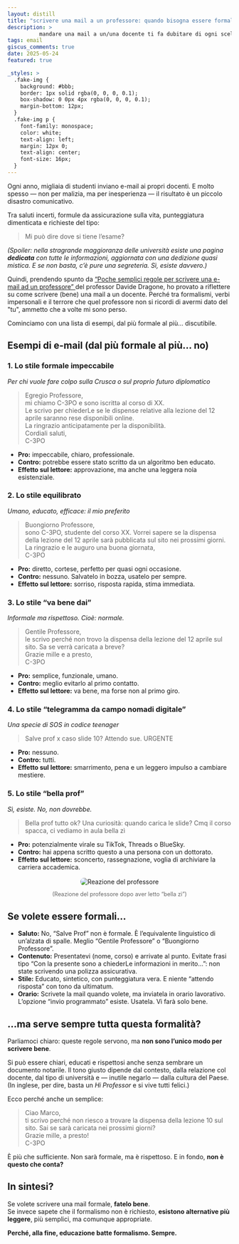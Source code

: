 ```yaml
---
layout: distill
title: "scrivere una mail a un professore: quando bisogna essere formali?"
description: >
          mandare una mail a un/una docente ti fa dubitare di ogni scelta di vita, grammaticale e universitaria? Qui troverai esempi veri (e tragici), consigli pratici, e un principio guida: l’educazione batte sempre il formalismo.
tags: email
giscus_comments: true
date: 2025-05-24
featured: true

_styles: >
  .fake-img {
    background: #bbb;
    border: 1px solid rgba(0, 0, 0, 0.1);
    box-shadow: 0 0px 4px rgba(0, 0, 0, 0.1);
    margin-bottom: 12px;
  }
  .fake-img p {
    font-family: monospace;
    color: white;
    text-align: left;
    margin: 12px 0;
    text-align: center;
    font-size: 16px;
  }
---
```


<p>
  Ogni anno, migliaia di studenti inviano e-mail ai propri docenti. E molto spesso — non per malizia, ma per inesperienza — il risultato è un piccolo disastro comunicativo.
</p>

<p>
  Tra saluti incerti, formule da assicurazione sulla vita, punteggiatura dimenticata e richieste del tipo:
</p>

> Mi può dire dove si tiene l’esame?

<p>
  <em>
    (Spoiler: nella stragrande maggioranza delle università esiste una pagina <strong>dedicata</strong> con tutte le informazioni, aggiornata con una dedizione quasi mistica. E se non basta, c’è pure una segreteria. Sì, esiste davvero.)
  </em>
</p>

<p>
  Quindi, prendendo spunto da 
    <a href="https://sites.google.com/site/davidedragone/scrivere-una-mail" target="_blank" rel="noopener noreferrer">
      “Poche semplici regole per scrivere una e-mail ad un professore”
    </a> 
  del professor Davide Dragone, ho provato a riflettere su come scrivere (bene) una mail a un docente. Perché tra formalismi, verbi impersonali e il terrore che quel professore non si ricordi di avermi dato del "tu", ammetto che a volte mi sono perso.
</p>

<p>Cominciamo con una lista di esempi, dal più formale al più… discutibile.</p>

## Esempi di e-mail (dal più formale al più… no)

<section>
<h3>1. Lo stile formale impeccabile</h3>
<p><em>Per chi vuole fare colpo sulla Crusca o sul proprio futuro diplomatico</em></p>
<blockquote>
Egregio Professore,<br>
mi chiamo C-3PO e sono iscrittə al corso di XX.<br>
Le scrivo per chiederLe se le dispense relative alla lezione del 12 aprile saranno rese disponibili online.<br>
La ringrazio anticipatamente per la disponibilità.<br>
Cordiali saluti,<br>
C-3PO
</blockquote>

<ul>
  <li><strong>Pro:</strong> impeccabile, chiaro, professionale.</li>
  <li><strong>Contro:</strong> potrebbe essere stato scritto da un algoritmo ben educato.</li>
  <li><strong>Effetto sul lettore:</strong> approvazione, ma anche una leggera noia esistenziale.</li>
</ul>
</section>

<section>
<h3>2. Lo stile equilibrato</h3>
<p><em>Umano, educato, efficace: il mio preferito</em></p>
<blockquote>
Buongiorno Professore,<br>
sono C-3PO, studente del corso XX. Vorrei sapere se la dispensa della lezione del 12 aprile sarà pubblicata sul sito nei prossimi giorni.<br>
La ringrazio e le auguro una buona giornata,<br>
C-3PO
</blockquote>

<ul>
  <li><strong>Pro:</strong> diretto, cortese, perfetto per quasi ogni occasione.</li>
  <li><strong>Contro:</strong> nessuno. Salvatelo in bozza, usatelo per sempre.</li>
  <li><strong>Effetto sul lettore:</strong> sorriso, risposta rapida, stima immediata.</li>
</ul>
</section>

<section>
<h3>3. Lo stile “va bene dai”</h3>
<p><em>Informale ma rispettoso. Cioè: normale.</em></p>
<blockquote>
Gentile Professore,<br>
le scrivo perché non trovo la dispensa della lezione del 12 aprile sul sito. Sa se verrà caricata a breve?<br>
Grazie mille e a presto,<br>
C-3PO
</blockquote>

<ul>
  <li><strong>Pro:</strong> semplice, funzionale, umano.</li>
  <li><strong>Contro:</strong> meglio evitarlo al primo contatto.</li>
  <li><strong>Effetto sul lettore:</strong> va bene, ma forse non al primo giro.</li>
</ul>
</section>

<section>
<h3>4. Lo stile “telegramma da campo nomadi digitale”</h3>
<p><em>Una specie di SOS in codice teenager</em></p>
<blockquote>
Salve prof x caso slide 10? Attendo sue. URGENTE
</blockquote>

<ul>
  <li><strong>Pro:</strong> nessuno.</li>
  <li><strong>Contro:</strong> tutti.</li>
  <li><strong>Effetto sul lettore:</strong> smarrimento, pena e un leggero impulso a cambiare mestiere.</li>
</ul>
</section>

<section>
<h3>5. Lo stile “bella prof”</h3>
<p><em>Sì, esiste. No, non dovrebbe.</em></p>
<blockquote>
Bella prof tutto ok? Una curiosità: quando carica le slide? Cmq il corso spacca, ci vediamo in aula bella zì
</blockquote>

<ul>
  <li><strong>Pro:</strong> potenzialmente virale su TikTok, Threads o BlueSky.</li>
  <li><strong>Contro:</strong> hai appena scritto questo a una persona con un dottorato.</li>
  <li><strong>Effetto sul lettore:</strong> sconcerto, rassegnazione, voglia di archiviare la carriera accademica.</li>
</ul>

<div class="gif-container" style="text-align: center; margin-top: 1rem;">
  <img src="https://miro.medium.com/v2/resize:fit:800/format:webp/1*fgp0N1zYOHasw-omAuEVQw.gif" alt="Reazione del professore" style="max-width: 100%; height: auto; border-radius: 8px;">
  <p style="font-size: 0.9em; color: #666;">(Reazione del professore dopo aver letto “bella zì”)</p>
</div>
</section>

## Se volete essere formali…
<ul>
  <li><strong>Saluto:</strong> No, “Salve Prof” non è formale. È l’equivalente linguistico di un’alzata di spalle. Meglio “Gentile Professore” o “Buongiorno Professore”.</li>
  <li><strong>Contenuto:</strong> Presentatevi (nome, corso) e arrivate al punto. Evitate frasi tipo “Con la presente sono a chiederLe informazioni in merito…”: non state scrivendo una polizza assicurativa.</li>
  <li><strong>Stile:</strong> Educato, sintetico, con punteggiatura vera. E niente “attendo risposta” con tono da ultimatum.</li>
  <li><strong>Orario:</strong> Scrivete la mail quando volete, ma inviatela in orario lavorativo. L’opzione “invio programmato” esiste. Usatela. Vi farà solo bene.</li>
</ul>

## …ma serve sempre tutta questa formalità?
<p>
  Parliamoci chiaro: queste regole servono, ma <strong>non sono l’unico modo per scrivere bene</strong>.
</p>

<p>
  Si può essere chiari, educati e rispettosi anche senza sembrare un documento notarile. Il tono giusto dipende dal contesto, dalla relazione col docente, dal tipo di università e — inutile negarlo — dalla cultura del Paese. (In inglese, per dire, basta un <i>Hi Professor</i> e si vive tutti felici.)
</p>

<p>
  Ecco perché anche un semplice:
</p>

<blockquote>
Ciao Marco,<br>
ti scrivo perché non riesco a trovare la dispensa della lezione 10 sul sito. Sai se sarà caricata nei prossimi giorni?<br>
Grazie mille, a presto!<br>
C-3PO
</blockquote>

<p>
  È più che sufficiente. Non sarà formale, ma è rispettoso. E in fondo, <strong>non è questo che conta?</strong>
</p>

## In sintesi?
<p>
  Se volete scrivere una mail formale, <strong>fatelo bene</strong>.<br>
  Se invece sapete che il formalismo non è richiesto, <strong>esistono alternative più leggere</strong>, più semplici, ma comunque appropriate.
</p>

<p><strong>Perché, alla fine, educazione batte formalismo. Sempre.</strong></p>
